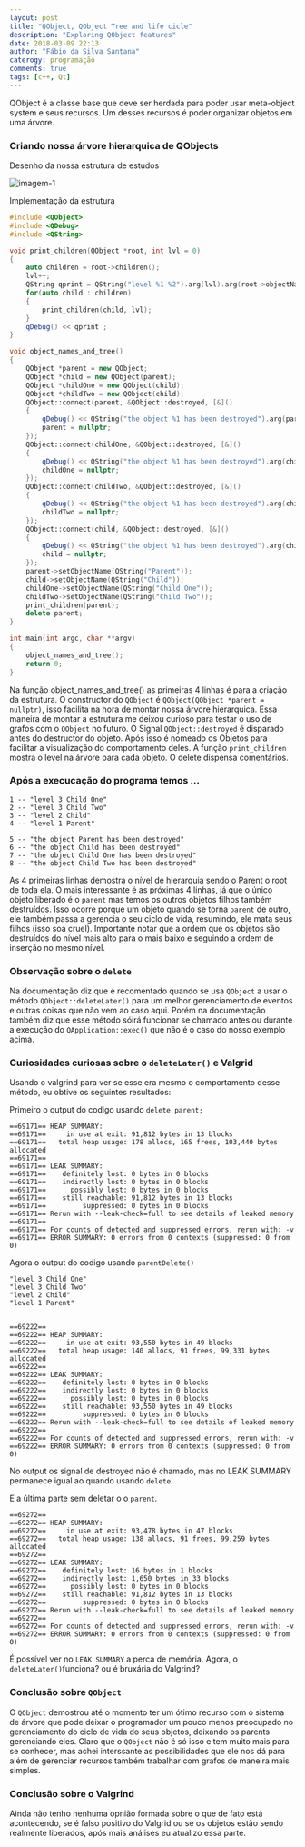 ```yaml
---
layout: post
title: "QObject, QObject Tree and life cicle"
description: "Exploring QObject features"
date: 2018-03-09 22:13
author: "Fábio da Silva Santana"
caterogy: programação
comments: true
tags: [c++, Qt]
---
```


QObject é a classe base que deve ser herdada para poder usar meta-object system e seus recursos. 
Um desses recursos é poder organizar objetos em uma árvore.

### Criando nossa árvore hierarquica de QObjects

Desenho da nossa estrutura de estudos

![imagem-1](../img/posts/2018-03-09-QObject/object-tree.PNG)

Implementação da estrutura

~~~c++
#include <QObject>
#include <QDebug>
#include <QString>

void print_children(QObject *root, int lvl = 0)
{
    auto children = root->children();
    lvl++;
    QString qprint = QString("level %1 %2").arg(lvl).arg(root->objectName());
    for(auto child : children)
    {
        print_children(child, lvl);
    }
    qDebug() << qprint ;
}

void object_names_and_tree()
{
    QObject *parent = new QObject;
    QObject *child = new QObject(parent);
    QObject *childOne = new QObject(child);
    QObject *childTwo = new QObject(child);
    QObject::connect(parent, &QObject::destroyed, [&]()
    {
        qDebug() << QString("the object %1 has been destroyed").arg(parent->objectName());
        parent = nullptr;
    });
    QObject::connect(childOne, &QObject::destroyed, [&]()
    {
        qDebug() << QString("the object %1 has been destroyed").arg(childOne->objectName());
        childOne = nullptr;
    });
    QObject::connect(childTwo, &QObject::destroyed, [&]()
    {
        qDebug() << QString("the object %1 has been destroyed").arg(childTwo->objectName());
        childTwo = nullptr;
    });
    QObject::connect(child, &QObject::destroyed, [&]()
    {
        qDebug() << QString("the object %1 has been destroyed").arg(child->objectName());
        child = nullptr;
    });
    parent->setObjectName(QString("Parent"));
    child->setObjectName(QString("Child"));
    childOne->setObjectName(QString("Child One"));
    childTwo->setObjectName(QString("Child Two"));
    print_children(parent);
    delete parent;
}

int main(int argc, char **argv)
{
    object_names_and_tree();
    return 0;
}
~~~

Na função object_names_and_tree() as primeiras 4 linhas é para a criação da estrutura. O constructor do `QObject` é `QObject(QObject *parent = nullptr)`, isso facilita na hora de montar nossa árvore hierarquica. Essa maneira de montar a estrutura me deixou curioso para testar o uso de grafos com o `QObject` no futuro. O Signal `QObject::destroyed` é disparado antes do destructor do objeto. Após isso é nomeado os Objetos para facilitar a visualização do comportamento deles. A função `print_children` mostra o level na árvore para cada objeto. O delete dispensa comentários.
### Após a execucação do programa temos ...
~~~
1 -- "level 3 Child One"
2 -- "level 3 Child Two"
3 -- "level 2 Child"
4 -- "level 1 Parent"

5 -- "the object Parent has been destroyed"
6 -- "the object Child has been destroyed"
7 -- "the object Child One has been destroyed"
8 -- "the object Child Two has been destroyed"
~~~


As 4 primeiras linhas demostra o nível de hierarquia sendo o Parent o root de toda ela. O mais interessante é as próximas 4 linhas, já que o único objeto liberado é o `parent`  mas temos os outros objetos filhos também destruídos. Isso ocorre porque um objeto quando se torna `parent` de outro, ele também passa a gerencia o seu ciclo de vida, resumindo, ele mata seus filhos (isso soa cruel). Importante notar que a ordem que os objetos são destruídos do nível mais alto para o mais baixo e seguindo a ordem de inserção no mesmo nível.
### Observação sobre o `delete`
Na documentação diz que é recomentado quando se usa `QObject` a usar o método `QObject::deleteLater()` para um melhor gerenciamento de eventos e outras coisas que não vem ao caso aqui. Porém na documentação também diz que esse método sóirá funcionar se chamado antes ou durante a execução do `QApplication::exec()` que não é o caso do nosso exemplo acima.
### Curiosidades curiosas sobre o `deleteLater()` e Valgrid
Usando o valgrind para ver se esse era mesmo o comportamento desse método, eu obtive os seguintes resultados:

Primeiro o output do codigo usando `delete parent;`


~~~
==69171== HEAP SUMMARY:
==69171==     in use at exit: 91,812 bytes in 13 blocks
==69171==   total heap usage: 178 allocs, 165 frees, 103,440 bytes allocated
==69171== 
==69171== LEAK SUMMARY:
==69171==    definitely lost: 0 bytes in 0 blocks
==69171==    indirectly lost: 0 bytes in 0 blocks
==69171==      possibly lost: 0 bytes in 0 blocks
==69171==    still reachable: 91,812 bytes in 13 blocks
==69171==         suppressed: 0 bytes in 0 blocks
==69171== Rerun with --leak-check=full to see details of leaked memory
==69171== 
==69171== For counts of detected and suppressed errors, rerun with: -v
==69171== ERROR SUMMARY: 0 errors from 0 contexts (suppressed: 0 from 0)
~~~

Agora o output do codigo usando `parentDelete()`

~~~
"level 3 Child One"
"level 3 Child Two"
"level 2 Child"
"level 1 Parent"


==69222== 
==69222== HEAP SUMMARY:
==69222==     in use at exit: 93,550 bytes in 49 blocks
==69222==   total heap usage: 140 allocs, 91 frees, 99,331 bytes allocated
==69222== 
==69222== LEAK SUMMARY:
==69222==    definitely lost: 0 bytes in 0 blocks
==69222==    indirectly lost: 0 bytes in 0 blocks
==69222==      possibly lost: 0 bytes in 0 blocks
==69222==    still reachable: 93,550 bytes in 49 blocks
==69222==         suppressed: 0 bytes in 0 blocks
==69222== Rerun with --leak-check=full to see details of leaked memory
==69222== 
==69222== For counts of detected and suppressed errors, rerun with: -v
==69222== ERROR SUMMARY: 0 errors from 0 contexts (suppressed: 0 from 0)
~~~ 

No output os signal de destroyed não é chamado, mas no LEAK SUMMARY permanece igual ao quando usando `delete`.

E a última parte sem deletar o o `parent`.

~~~
==69272== 
==69272== HEAP SUMMARY:
==69272==     in use at exit: 93,478 bytes in 47 blocks
==69272==   total heap usage: 138 allocs, 91 frees, 99,259 bytes allocated
==69272== 
==69272== LEAK SUMMARY:
==69272==    definitely lost: 16 bytes in 1 blocks
==69272==    indirectly lost: 1,650 bytes in 33 blocks
==69272==      possibly lost: 0 bytes in 0 blocks
==69272==    still reachable: 91,812 bytes in 13 blocks
==69272==         suppressed: 0 bytes in 0 blocks
==69272== Rerun with --leak-check=full to see details of leaked memory
==69272== 
==69272== For counts of detected and suppressed errors, rerun with: -v
==69272== ERROR SUMMARY: 0 errors from 0 contexts (suppressed: 0 from 0)
~~~

É possível ver no `LEAK SUMMARY` a perca de memória. Agora, o `deleteLater()`funciona? ou é bruxária do Valgrind?
### Conclusão sobre `QObject`
O `QObject` demostrou até o momento ter um ótimo recurso com o sistema de árvore que pode deixar o programador um pouco menos preocupado no gerenciamento do ciclo de vida do seus objetos, deixando os parents gerenciando eles. Claro que o `QObject` não é só isso e tem muito mais para se conhecer, mas achei interssante as possibilidades que ele nos dá para além de gerenciar recursos também trabalhar com grafos de maneira mais simples.
### Conclusão sobre o Valgrind
Ainda não tenho nenhuma opnião formada sobre o que de fato está acontecendo, se é falso positivo do Valgrid ou se os objetos estão sendo realmente liberados, após mais análises eu atualizo essa parte.
